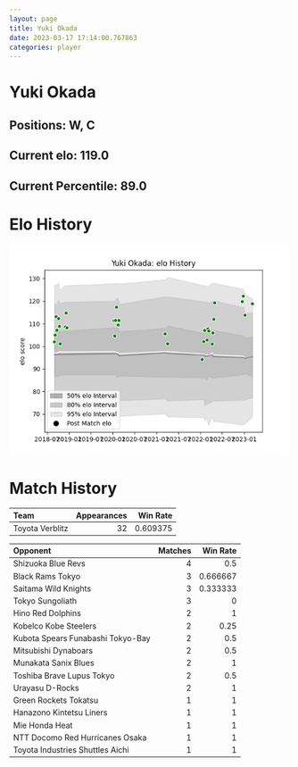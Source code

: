 ```yaml
---  
layout: page  
title: Yuki Okada  
date: 2023-03-17 17:14:00.767863  
categories: player  
---
```

# Yuki Okada

## Positions: W, C

## Current elo: 119.0

## Current Percentile: 89.0

# Elo History


![elo history](history_YukiOkada.png)
# Match History


| Team            |   Appearances |   Win Rate |
|:----------------|--------------:|-----------:|
| Toyota Verblitz |            32 |   0.609375 |

| Opponent                          |   Matches |   Win Rate |
|:----------------------------------|----------:|-----------:|
| Shizuoka Blue Revs                |         4 |   0.5      |
| Black Rams Tokyo                  |         3 |   0.666667 |
| Saitama Wild Knights              |         3 |   0.333333 |
| Tokyo Sungoliath                  |         3 |   0        |
| Hino Red Dolphins                 |         2 |   1        |
| Kobelco Kobe Steelers             |         2 |   0.25     |
| Kubota Spears Funabashi Tokyo-Bay |         2 |   0.5      |
| Mitsubishi Dynaboars              |         2 |   0.5      |
| Munakata Sanix Blues              |         2 |   1        |
| Toshiba Brave Lupus Tokyo         |         2 |   0.5      |
| Urayasu D-Rocks                   |         2 |   1        |
| Green Rockets Tokatsu             |         1 |   1        |
| Hanazono Kintetsu Liners          |         1 |   1        |
| Mie Honda Heat                    |         1 |   1        |
| NTT Docomo Red Hurricanes Osaka   |         1 |   1        |
| Toyota Industries Shuttles Aichi  |         1 |   1        |